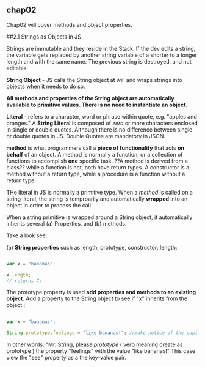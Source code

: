 ## chap02

Chap02 will cover methods and object properties.

##2.1 Strings as Objects in JS

Strings are immutable and they reside in the Stack. If the dev edits a string, the variable gets replaced by another string variable of a shorter to a longer length and with the same name. The previous string is destroyed, and not editable.

**String Object** - JS calls the String object at will and wraps strings into objects when it needs to do so.

**All methods and properties of the String object are automatically available to primitive values. There is no need to instantiate an object**.

**Literal** - refers to a character, word or phrase within quote, e.g. "apples and oranges." A **String Literal** is composed of *zero* or more characters enclosed in single or double quotes. Although there is no difference between single or double quotes in JS. Double Quotes are mandatory in JSON.

**method** is what programmers call a __piece of functionality__ that acts __on behalf__ of an object. A method is normally a function, or a collection of functions to accomplish __one__ specific task. ??A method is derived from a class?? while a function is not, both have return types. A constructor is a method without a return type, while a procedure is a function without a return type.

THe literal in JS is normally a primitive type. When a *method* is called on a string literal, the string is temproarily and automatically **wrapped** into an object in order to process the call.


When a string primitive is wrapped around a String object, it automatically inherits several (a) Properties, and (b) methods.

Take a look see:

(a) **String properties** such as length, prototype, constructor:
length:

```javascript

var x = "bananas";

x.length;
// returns 7;

```
The prototype property is used **add properties and methods to an existing object**. Add a property to the String object to see if "x" inherits from the object :

```javascript

var x = "bananas";

String.prototype.feelings = "like bananas!"; //make notice of the capitalized S in String

```

In other words: "Mr. String, please *prototype* ( verb meaning create as prototype ) the property "feelings" with the value "like bananas!" This case view the "see" property as a the key-value pair.